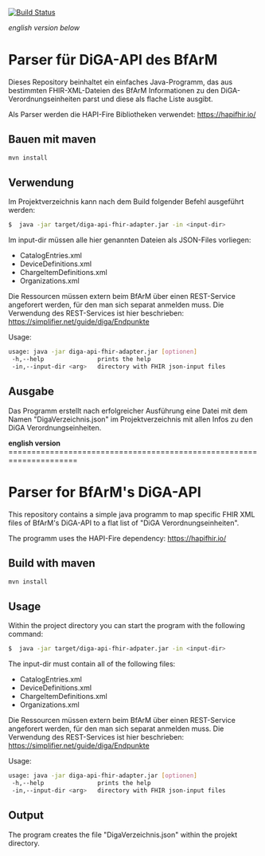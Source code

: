 [![Build Status](https://travis-ci.com/DieTechniker/DiGA-API-FHIR-Adapter.svg?branch=main)](https://travis-ci.com/DieTechniker/DiGA-API-FHIR-Adapter)

*english version below*

# Parser für DiGA-API des BfArM

Dieses Repository beinhaltet ein einfaches Java-Programm, das aus bestimmten FHIR-XML-Dateien des BfArM Informationen zu den DiGA-Verordnungseinheiten parst und diese als flache Liste ausgibt. 

Als Parser werden die HAPI-Fire Bibliotheken verwendet: https://hapifhir.io/

## Bauen mit maven

```bash
mvn install
```

## Verwendung

Im Projektverzeichnis kann nach dem Build folgender Befehl ausgeführt werden:

```bash
$  java -jar target/diga-api-fhir-adapter.jar -in <input-dir> 
```

Im input-dir müssen alle hier genannten Dateien als JSON-Files vorliegen: 

- CatalogEntries.xml
- DeviceDefinitions.xml
- ChargeItemDefinitions.xml
- Organizations.xml

Die Ressourcen müssen extern beim BfArM über einen REST-Service angeforert werden, für den man sich separat anmelden muss. Die Verwendung des REST-Services ist hier beschrieben: https://simplifier.net/guide/diga/Endpunkte

Usage:

```bash
usage: java -jar diga-api-fhir-adapter.jar [optionen]
 -h,--help               prints the help
 -in,--input-dir <arg>   directory with FHIR json-input files
```

## Ausgabe

Das Programm erstellt nach erfolgreicher Ausführung eine Datei mit dem Namen "DigaVerzeichnis.json" im Projektverzeichnis mit allen Infos zu den DiGA Verordnungseinheiten.


**english version** =====================================================================

# Parser for BfArM's DiGA-API

This repository contains a simple java programm to map specific FHIR XML files of BfArM's DiGA-API to a flat list of "DiGA Verordnungseinheiten". 

The programm uses the HAPI-Fire dependency: https://hapifhir.io/

## Build with maven

```bash
mvn install
```

## Usage

Within the project directory you can start the program with the following command:

```bash
$  java -jar target/diga-api-fhir-adpater.jar -in <input-dir>
```

The input-dir must contain all of the following files: 

- CatalogEntries.xml
- DeviceDefinitions.xml
- ChargeItemDefinitions.xml
- Organizations.xml

Die Ressourcen müssen extern beim BfArM über einen REST-Service angeforert werden, für den man sich separat anmelden muss. Die Verwendung des REST-Services ist hier beschrieben: https://simplifier.net/guide/diga/Endpunkte

Usage:

```bash
usage: java -jar diga-api-fhir-adapter.jar [optionen]
 -h,--help               prints the help
 -in,--input-dir <arg>   directory with FHIR json-input files
```

## Output

The program creates the file "DigaVerzeichnis.json" within the projekt directory.

